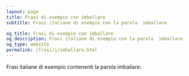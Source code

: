 ```yaml
---
layout: page
title: Frasi di esempio con imballare 
subtitle: Frasi italiane di esempio con la parola  imballare

og_title: Frasi di esempio con imballare 
og_description: Frasi italiane di esempio con la parola  imballare
og_type: website
permalink: /frasi/i/imballare.html
---
```


Frasi italiane di esempio contenenti la parola imballare:


